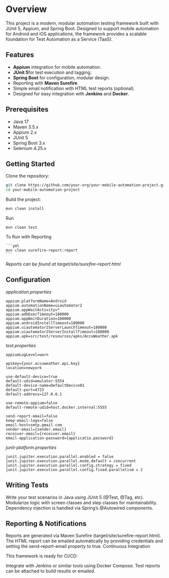 # Overview

This project is a modern, modular automation testing framework built with JUnit 5, Appium, and Spring Boot. Designed to support mobile automation for Android and iOS applications, the framework provides a scalable foundation for Test Automation as a Service (TaaS).

## Features

- **Appium** integration for mobile automation.
- **JUnit 5**for test execution and tagging.
- **Spring Boot** for configuration, modular design.
- Reporting with **Maven Surefire**.
- Simple email notification with HTML test reports (optional).
- Designed for easy integration with **Jenkins** and **Docker**.

## Prerequisites

- Java 17
- Maven 3.5.x
- Appium 2.x 
- JUnit 5
- Spring Boot 3.x
- Selenium 4.25.x


## Getting Started

Clone the repository:

```bash
git clone https://github.com/your-org/your-mobile-automation-project.git
cd your-mobile-automation-project
```


Build the project:

```bash
mvn clean install
```


Run


    mvn clean test


To Run with Reporting

    ```yml
    mvn clean surefire-report:report 
    ```

_Reports can be found at target/site/surefire-report.html_

## Configuration

_application.properties_

    appium.platformName=Android
    appium.automationName=uiautomator2
    appium.appWaitActivity=*
    appium.adbExecTimeout=180000
    appium.appWaitDuration=180000
    appium.androidInstallTimeout=180000
    appium.uiautomator2ServerLaunchTimeout=180000
    appium.uiautomator2ServerInstallTimeout=180000
    appium.apk=src/test/resources/apks/AccuWeather.apk


_test.properties_

    appiumLogLevel=warn

    apikey={your.accuweather.api.key}
    location=newyork

    use-default-device=true
    default-udid=emulator-5554
    default-device-name=DefaultDevice01
    default-port=4723
    default-address=127.0.0.1

    use-remote-appium=false
    default-remote-udid=host.docker.internal:5555

    send-report-email=false
    keep-email-logs=false
    email-host=smtp.gmail.com
    sender-email={sender.email}
    receiver-email={receiver.email}
    email-application-password={applicatio.password}

    
_junit-platform.properties_

    junit.jupiter.execution.parallel.enabled = false
    junit.jupiter.execution.parallel.mode.default = concurrent
    junit.jupiter.execution.parallel.config.strategy = fixed
    junit.jupiter.execution.parallel.config.fixed.parallelism = 2


## Writing Tests

Write your test scenarios in Java using JUnit 5 (@Test, @Tag, etc).
Modularize logic with screen classes and step classes for maintainability.
Dependency injection is handled via Spring’s @Autowired components.

## Reporting & Notifications

Reports are generated via Maven Surefire (target/site/surefire-report.html).
The HTML report can be emailed automatically by providing credentials and setting the send-report-email property to true.
Continuous Integration

This framework is ready for CI/CD:

Integrate with Jenkins or similar tools using Docker Compose.
Test reports can be attached to build results or emailed.
